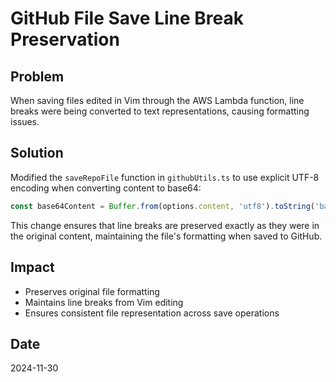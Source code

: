 # GitHub File Save Line Break Preservation

## Problem
When saving files edited in Vim through the AWS Lambda function, line breaks were being converted to text representations, causing formatting issues.

## Solution
Modified the `saveRepoFile` function in `githubUtils.ts` to use explicit UTF-8 encoding when converting content to base64:

```typescript
const base64Content = Buffer.from(options.content, 'utf8').toString('base64');
```

This change ensures that line breaks are preserved exactly as they were in the original content, maintaining the file's formatting when saved to GitHub.

## Impact
- Preserves original file formatting
- Maintains line breaks from Vim editing
- Ensures consistent file representation across save operations

## Date
2024-11-30
